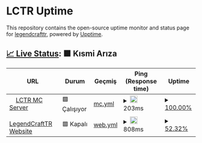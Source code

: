 # LCTR Uptime

This repository contains the open-source uptime monitor and status page for [legendcrafttr](https://legendcrafttr.github.io/uptime), powered by [Upptime](https://github.com/upptime/upptime).

## [📈 Live Status](https://demo.upptime.js.org): <!--live status--> **🟧 Kısmi Arıza**

<!--start: status pages-->
<!-- This summary is generated by Upptime (https://github.com/upptime/upptime) -->
<!-- Do not edit this manually, your changes will be overwritten -->
<!-- prettier-ignore -->
| URL | Durum | Geçmiş | Ping (Response time) | Uptime |
| --- | ------ | ------- | ------------- | ------ |
| <img alt="" src="https://icons.duckduckgo.com/ip3/null.ico" height="13"> [LCTR MC Server](mc.legendcrafttr.com) | 🟩 Çalışıyor | [mc.yml](https://github.com/legendcrafttr/uptime/commits/HEAD/history/mc.yml) | <details><summary><img alt="Ping grafiği" src="./graphs/mc/response-time-week.png" height="20"> 203ms</summary><br><a href="https://legendcrafttr.github.io/uptime/history/mc"><img alt="Ping (Response time) 181" src="https://img.shields.io/endpoint?url=https%3A%2F%2Fraw.githubusercontent.com%2Flegendcrafttr%2Fuptime%2FHEAD%2Fapi%2Fmc%2Fresponse-time.json"></a><br><a href="https://legendcrafttr.github.io/uptime/history/mc"><img alt="24-hour response time 248" src="https://img.shields.io/endpoint?url=https%3A%2F%2Fraw.githubusercontent.com%2Flegendcrafttr%2Fuptime%2FHEAD%2Fapi%2Fmc%2Fresponse-time-day.json"></a><br><a href="https://legendcrafttr.github.io/uptime/history/mc"><img alt="7-day response time 203" src="https://img.shields.io/endpoint?url=https%3A%2F%2Fraw.githubusercontent.com%2Flegendcrafttr%2Fuptime%2FHEAD%2Fapi%2Fmc%2Fresponse-time-week.json"></a><br><a href="https://legendcrafttr.github.io/uptime/history/mc"><img alt="30-day response time 184" src="https://img.shields.io/endpoint?url=https%3A%2F%2Fraw.githubusercontent.com%2Flegendcrafttr%2Fuptime%2FHEAD%2Fapi%2Fmc%2Fresponse-time-month.json"></a><br><a href="https://legendcrafttr.github.io/uptime/history/mc"><img alt="1-year response time 181" src="https://img.shields.io/endpoint?url=https%3A%2F%2Fraw.githubusercontent.com%2Flegendcrafttr%2Fuptime%2FHEAD%2Fapi%2Fmc%2Fresponse-time-year.json"></a></details> | <details><summary><a href="https://legendcrafttr.github.io/uptime/history/mc">100.00%</a></summary><a href="https://legendcrafttr.github.io/uptime/history/mc"><img alt="Uptime 65.57%" src="https://img.shields.io/endpoint?url=https%3A%2F%2Fraw.githubusercontent.com%2Flegendcrafttr%2Fuptime%2FHEAD%2Fapi%2Fmc%2Fuptime.json"></a><br><a href="https://legendcrafttr.github.io/uptime/history/mc"><img alt="24-hour uptime 100.00%" src="https://img.shields.io/endpoint?url=https%3A%2F%2Fraw.githubusercontent.com%2Flegendcrafttr%2Fuptime%2FHEAD%2Fapi%2Fmc%2Fuptime-day.json"></a><br><a href="https://legendcrafttr.github.io/uptime/history/mc"><img alt="7-day uptime 100.00%" src="https://img.shields.io/endpoint?url=https%3A%2F%2Fraw.githubusercontent.com%2Flegendcrafttr%2Fuptime%2FHEAD%2Fapi%2Fmc%2Fuptime-week.json"></a><br><a href="https://legendcrafttr.github.io/uptime/history/mc"><img alt="30-day uptime 62.76%" src="https://img.shields.io/endpoint?url=https%3A%2F%2Fraw.githubusercontent.com%2Flegendcrafttr%2Fuptime%2FHEAD%2Fapi%2Fmc%2Fuptime-month.json"></a><br><a href="https://legendcrafttr.github.io/uptime/history/mc"><img alt="1-year uptime 65.57%" src="https://img.shields.io/endpoint?url=https%3A%2F%2Fraw.githubusercontent.com%2Flegendcrafttr%2Fuptime%2FHEAD%2Fapi%2Fmc%2Fuptime-year.json"></a></details>
| <img alt="" src="https://icons.duckduckgo.com/ip3/legendcrafttr.com.ico" height="13"> [LegendCraftTR Website](https://legendcrafttr.com) | 🟥 Kapalı | [web.yml](https://github.com/legendcrafttr/uptime/commits/HEAD/history/web.yml) | <details><summary><img alt="Ping grafiği" src="./graphs/web/response-time-week.png" height="20"> 808ms</summary><br><a href="https://legendcrafttr.github.io/uptime/history/web"><img alt="Ping (Response time) 1646" src="https://img.shields.io/endpoint?url=https%3A%2F%2Fraw.githubusercontent.com%2Flegendcrafttr%2Fuptime%2FHEAD%2Fapi%2Fweb%2Fresponse-time.json"></a><br><a href="https://legendcrafttr.github.io/uptime/history/web"><img alt="24-hour response time 111" src="https://img.shields.io/endpoint?url=https%3A%2F%2Fraw.githubusercontent.com%2Flegendcrafttr%2Fuptime%2FHEAD%2Fapi%2Fweb%2Fresponse-time-day.json"></a><br><a href="https://legendcrafttr.github.io/uptime/history/web"><img alt="7-day response time 808" src="https://img.shields.io/endpoint?url=https%3A%2F%2Fraw.githubusercontent.com%2Flegendcrafttr%2Fuptime%2FHEAD%2Fapi%2Fweb%2Fresponse-time-week.json"></a><br><a href="https://legendcrafttr.github.io/uptime/history/web"><img alt="30-day response time 1695" src="https://img.shields.io/endpoint?url=https%3A%2F%2Fraw.githubusercontent.com%2Flegendcrafttr%2Fuptime%2FHEAD%2Fapi%2Fweb%2Fresponse-time-month.json"></a><br><a href="https://legendcrafttr.github.io/uptime/history/web"><img alt="1-year response time 1646" src="https://img.shields.io/endpoint?url=https%3A%2F%2Fraw.githubusercontent.com%2Flegendcrafttr%2Fuptime%2FHEAD%2Fapi%2Fweb%2Fresponse-time-year.json"></a></details> | <details><summary><a href="https://legendcrafttr.github.io/uptime/history/web">52.32%</a></summary><a href="https://legendcrafttr.github.io/uptime/history/web"><img alt="Uptime 82.34%" src="https://img.shields.io/endpoint?url=https%3A%2F%2Fraw.githubusercontent.com%2Flegendcrafttr%2Fuptime%2FHEAD%2Fapi%2Fweb%2Fuptime.json"></a><br><a href="https://legendcrafttr.github.io/uptime/history/web"><img alt="24-hour uptime 0.00%" src="https://img.shields.io/endpoint?url=https%3A%2F%2Fraw.githubusercontent.com%2Flegendcrafttr%2Fuptime%2FHEAD%2Fapi%2Fweb%2Fuptime-day.json"></a><br><a href="https://legendcrafttr.github.io/uptime/history/web"><img alt="7-day uptime 52.32%" src="https://img.shields.io/endpoint?url=https%3A%2F%2Fraw.githubusercontent.com%2Flegendcrafttr%2Fuptime%2FHEAD%2Fapi%2Fweb%2Fuptime-week.json"></a><br><a href="https://legendcrafttr.github.io/uptime/history/web"><img alt="30-day uptime 82.92%" src="https://img.shields.io/endpoint?url=https%3A%2F%2Fraw.githubusercontent.com%2Flegendcrafttr%2Fuptime%2FHEAD%2Fapi%2Fweb%2Fuptime-month.json"></a><br><a href="https://legendcrafttr.github.io/uptime/history/web"><img alt="1-year uptime 82.34%" src="https://img.shields.io/endpoint?url=https%3A%2F%2Fraw.githubusercontent.com%2Flegendcrafttr%2Fuptime%2FHEAD%2Fapi%2Fweb%2Fuptime-year.json"></a></details>

<!--end: status pages-->

